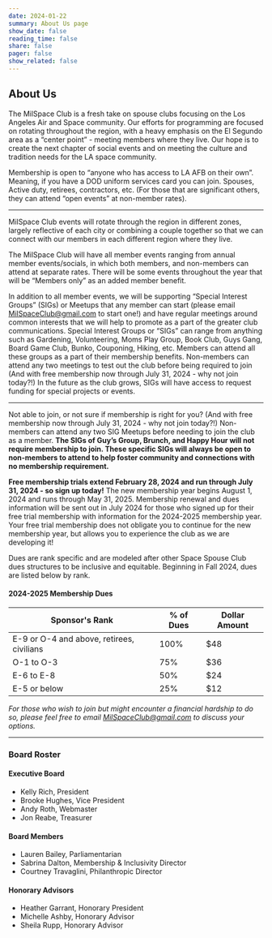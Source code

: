 ```yaml
---
date: 2024-01-22
summary: About Us page
show_date: false
reading_time: false
share: false
pager: false
show_related: false
---
```


## About Us

The MilSpace Club is a fresh take on spouse clubs focusing on the Los Angeles Air and Space community. Our efforts for programming are focused on rotating throughout the region, with a heavy emphasis on the El Segundo area as a “center point” - meeting members where they live. Our hope is to create the next chapter of social events and on meeting the culture and tradition needs for the LA space community.

Membership is open to “anyone who has access to LA AFB on their own”. Meaning, if you have a DOD uniform services card you can join. Spouses, Active duty, retirees, contractors, etc. (For those that are significant others, they can attend “open events” at non-member rates).

---

MilSpace Club events will rotate through the region in different zones, largely reflective of each city or combining a couple together so that we can connect with our members in each different region where they live.

The MilSpace Club will have all member events ranging from annual member events/socials, in which both members, and non-members can attend at separate rates. There will be some events throughout the year that will be “Members only” as an added member benefit.

In addition to all member events, we will be supporting “Special Interest Groups” (SIGs) or Meetups that any member can start (please email [MilSpaceClub@gmail.com](mailto:milspaceclub@gmail.com) to start one!) and have regular meetings around common interests that we will help to promote as a part of the greater club communications.  Special Interest Groups or “SIGs” can range from anything such as Gardening, Volunteering, Moms Play Group, Book Club, Guys Gang, Board Game Club, Bunko, Couponing, Hiking, etc. Members can attend all these groups as a part of their membership benefits. Non-members can attend any two meetings to test out the club before being required to join (And with free membership now through July 31, 2024 - why not join today?!) In the future as the club grows, SIGs will have access to request funding for special projects or events.

---

Not able to join, or not sure if membership is right for you? (And with free membership now through July 31, 2024 - why not join today?!) Non-members can attend any two SIG Meetups before needing to join the club as a member. **The SIGs of Guy’s Group, Brunch, and Happy Hour will not require membership to join. These specific SIGs will always be open to non-members to attend to help foster community and connections with no membership requirement.**

**Free membership trials extend February 28, 2024 and run through July 31, 2024 - so sign up today!** The new membership year begins August 1, 2024 and runs through May 31, 2025. Membership renewal and dues information will be sent out in July 2024 for those who signed up for their free trial membership with information for the 2024-2025 membership year. Your free trial membership does not obligate you to continue for the new membership year, but allows you to experience the club as we are developing it!

Dues are rank specific and are modeled after other Space Spouse Club dues structures to be inclusive and equitable. Beginning in Fall 2024, dues are listed below by rank.

#### 2024-2025 Membership Dues

| Sponsor's Rank                            | % of Dues | Dollar Amount |
|-------------------------------------------|-----------|---------------|
| E-9 or O-4 and above, retirees, civilians | 100%      | $48           |
| O-1 to O-3                                | 75%       | $36           |
| E-6 to E-8                                | 50%       | $24           |
| E-5 or below                              | 25%       | $12           |

_For those who wish to join but might encounter a financial hardship to do so, please feel free to email [MilSpaceClub@gmail.com](mailto:milspaceclub@gmail.com) to discuss your options._

---

### Board Roster

#### Executive Board

- Kelly Rich, President
- Brooke Hughes, Vice President
- Andy Roth, Webmaster
- Jon Reabe, Treasurer

#### Board Members

- Lauren Bailey, Parliamentarian
- Sabrina Dalton, Membership & Inclusivity Director
- Courtney Travaglini, Philanthropic Director

#### Honorary Advisors

- Heather Garrant, Honorary President
- Michelle Ashby, Honorary Advisor
- Sheila Rupp, Honorary Advisor
